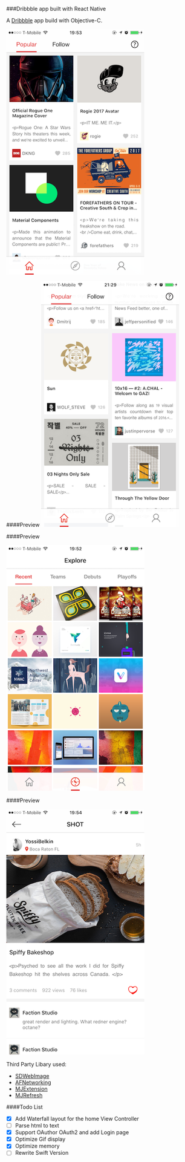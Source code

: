 ###Dribbble app built with React Native

A [Dribbble](http://dribbble.com) app build with Objective-C.

![dribbble_app_screenshot](https://github.com/ramboli1986/WeShot-objc/blob/master/Screenshot/home1.png)

####Preview
![home page](https://github.com/ramboli1986/WeShot-objc/blob/master/Screenshot/home2.png)

####Preview

![explore page](https://github.com/ramboli1986/WeShot-objc/blob/master/Screenshot/explore.png)

####Preview

![detail page](https://github.com/ramboli1986/WeShot-objc/blob/master/Screenshot/detail.png)


Third Party Libary used:
- [SDWebImage](https://github.com/rs/SDWebImage)
- [AFNetworking](https://github.com/AFNetworking/AFNetworking)
- [MJExtension](https://github.com/CoderMJLee/MJExtension)
- [MJRefresh](https://github.com/CoderMJLee/MJRefresh)


####Todo List
- [x] Add Waterfall layout for the home View Controller
- [ ] Parse html to text
- [x] Support OAuthor OAuth2 and add Login page
- [x] Optimize Gif display
- [x] Optimize memory
- [ ] Rewrite Swift Version
